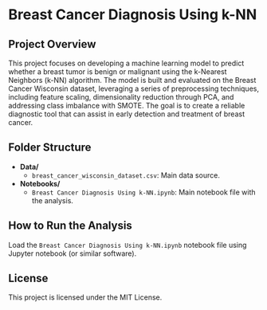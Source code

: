 # Breast Cancer Diagnosis Using k-NN

## Project Overview
This project focuses on developing a machine learning model to predict whether a breast tumor is benign or malignant using the k-Nearest Neighbors (k-NN) algorithm. The model is built and evaluated on the Breast Cancer Wisconsin dataset, leveraging a series of preprocessing techniques, including feature scaling, dimensionality reduction through PCA, and addressing class imbalance with SMOTE. The goal is to create a reliable diagnostic tool that can assist in early detection and treatment of breast cancer.

## Folder Structure

- **Data/**
  - `breast_cancer_wisconsin_dataset.csv`: Main data source.
- **Notebooks/**
  - `Breast Cancer Diagnosis Using k-NN.ipynb`: Main notebook file with the analysis.
  
## How to Run the Analysis
Load the `Breast Cancer Diagnosis Using k-NN.ipynb` notebook file using Jupyter notebook (or similar software).

## License

This project is licensed under the MIT License.
